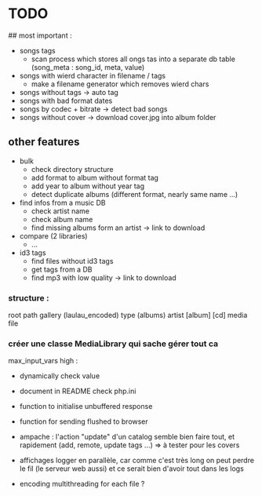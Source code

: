 # TODO

## most important :
- songs tags
	- scan process which stores all ongs tas into a separate db table (song_meta : song_id, meta, value)
- songs with wierd character in filename / tags
    - make a filename generator which removes wierd chars
- songs without tags -> auto tag
- songs with bad format dates
- songs by codec + bitrate -> detect bad songs
- songs without cover -> download cover.jpg into album folder


## other features
- bulk
    - check directory structure
    - add format to album without format tag
    - add year to album without year tag
    - detect duplicate albums (different format, nearly same name ...)
- find infos from a music DB
    - check artist name
    - check album name
    - find missing albums form an artist -> link to download
- compare (2 libraries)
	- ...
- id3 tags
    - find files without id3 tags
    - get tags from a DB
    - find mp3 with low quality -> link to download

### structure :
root path
	gallery (laulau_encoded)
		type (albums)
			artist
				[album]
					[cd]
						media file

### créer une classe MediaLibrary qui sache gérer tout ca



max_input_vars high :
- dynamically check value
- document in README check php.ini

- function to initialise unbuffered  response
- function for sending flushed to browser



- ampache : l'action "update" d'un catalog semble bien faire tout, et rapidement (add, remote, update tags ...)
=> à tester pour les covers


- affichages
	logger en parallèle, car comme c'est très long on peut perdre le fil (le serveur web aussi) et ce serait bien d'avoir tout dans les logs


- encoding
	multithreading for each file ?

